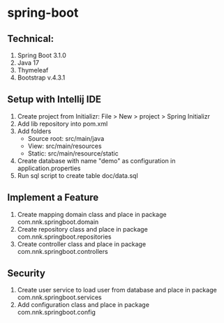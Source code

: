 # spring-boot
## Technical:

1. Spring Boot 3.1.0
2. Java 17
3. Thymeleaf
4. Bootstrap v.4.3.1


## Setup with Intellij IDE
1. Create project from Initializr: File > New > project > Spring Initializr
2. Add lib repository into pom.xml
3. Add folders
    - Source root: src/main/java
    - View: src/main/resources
    - Static: src/main/resource/static
4. Create database with name "demo" as configuration in application.properties
5. Run sql script to create table doc/data.sql

## Implement a Feature
1. Create mapping domain class and place in package com.nnk.springboot.domain
2. Create repository class and place in package com.nnk.springboot.repositories
3. Create controller class and place in package com.nnk.springboot.controllers

## Security
1. Create user service to load user from  database and place in package com.nnk.springboot.services
2. Add configuration class and place in package com.nnk.springboot.config
